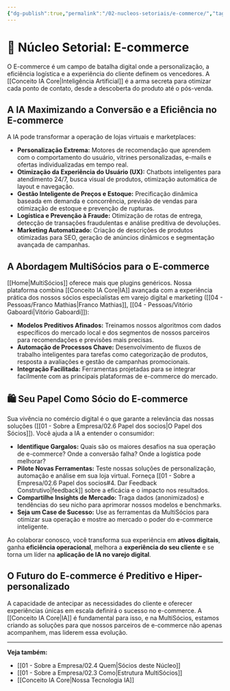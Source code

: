 ```yaml
---
{"dg-publish":true,"permalink":"/02-nucleos-setoriais/e-commerce/","tags":["nucleus","ecommerce","digital-commerce","retailtech","ai-applications"],"noteIcon":""}
---
```



# 🛒 Núcleo Setorial: E-commerce

O E-commerce é um campo de batalha digital onde a personalização, a eficiência logística e a experiência do cliente definem os vencedores. A [[Conceito IA Core\|Inteligência Artificial]] é a arma secreta para otimizar cada ponto de contato, desde a descoberta do produto até o pós-venda.

## A IA Maximizando a Conversão e a Eficiência no E-commerce

A IA pode transformar a operação de lojas virtuais e marketplaces:

*   **Personalização Extrema:** Motores de recomendação que aprendem com o comportamento do usuário, vitrines personalizadas, e-mails e ofertas individualizadas em tempo real.
*   **Otimização da Experiência do Usuário (UX):** Chatbots inteligentes para atendimento 24/7, busca visual de produtos, otimização automática de layout e navegação.
*   **Gestão Inteligente de Preços e Estoque:** Precificação dinâmica baseada em demanda e concorrência, previsão de vendas para otimização de estoque e prevenção de rupturas.
*   **Logística e Prevenção à Fraude:** Otimização de rotas de entrega, detecção de transações fraudulentas e análise preditiva de devoluções.
*   **Marketing Automatizado:** Criação de descrições de produtos otimizadas para SEO, geração de anúncios dinâmicos e segmentação avançada de campanhas.

## A Abordagem MultiSócios para o E-commerce

[[Home\|MultiSócios]] oferece mais que plugins genéricos. Nossa plataforma combina [[Conceito IA Core\|IA]] avançada com a experiência prática dos nossos sócios especialistas em varejo digital e marketing ([[04 - Pessoas/Franco Mathias\|Franco Mathias]], [[04 - Pessoas/Vitório Gaboardi\|Vitório Gaboardi]]):

*   **Modelos Preditivos Afinados:** Treinamos nossos algoritmos com dados específicos do mercado local e dos segmentos de nossos parceiros para recomendações e previsões mais precisas.
*   **Automação de Processos Chave:** Desenvolvimento de fluxos de trabalho inteligentes para tarefas como categorização de produtos, resposta a avaliações e gestão de campanhas promocionais.
*   **Integração Facilitada:** Ferramentas projetadas para se integrar facilmente com as principais plataformas de e-commerce do mercado.

## 🛍️ Seu Papel Como Sócio do E-commerce

Sua vivência no comércio digital é o que garante a relevância das nossas soluções ([[01 - Sobre a Empresa/02.6 Papel dos socios\|O Papel dos Sócios]]). Você ajuda a IA a entender o consumidor:

*   **Identifique Gargalos:** Quais são os maiores desafios na sua operação de e-commerce? Onde a conversão falha? Onde a logística pode melhorar?
*   **Pilote Novas Ferramentas:** Teste nossas soluções de personalização, automação e análise em sua loja virtual. Forneça [[01 - Sobre a Empresa/02.6 Papel dos socios#4. Dar Feedback Construtivo\|feedback]] sobre a eficácia e o impacto nos resultados.
*   **Compartilhe Insights de Mercado:** Traga dados (anonimizados) e tendências do seu nicho para aprimorar nossos modelos e benchmarks.
*   **Seja um Case de Sucesso:** Use as ferramentas da MultiSócios para otimizar sua operação e mostre ao mercado o poder do e-commerce inteligente.

Ao colaborar conosco, você transforma sua experiência em **ativos digitais**, ganha **eficiência operacional**, melhora a **experiência do seu cliente** e se torna um líder na **aplicação de IA no varejo digital**.

## O Futuro do E-commerce é Preditivo e Hiper-personalizado

A capacidade de antecipar as necessidades do cliente e oferecer experiências únicas em escala definirá o sucesso no e-commerce. A [[Conceito IA Core\|IA]] é fundamental para isso, e na MultiSócios, estamos criando as soluções para que nossos parceiros de e-commerce não apenas acompanhem, mas liderem essa evolução.

---
**Veja também:**
*   [[01 - Sobre a Empresa/02.4 Quem\|Sócios deste Núcleo]]
*   [[01 - Sobre a Empresa/02.3 Como\|Estrutura MultiSócios]]
*   [[Conceito IA Core\|Nossa Tecnologia IA]]
